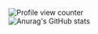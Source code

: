 ![Profile view counter](https://komarev.com/ghpvc/?username=jsmsj&style=flat-square&color=blueviolet)
<br>
![Anurag's GitHub stats](https://github-readme-stats.vercel.app/api?username=jsmsj&show_icons=true&theme=radical)

<!-- <br>

[![trophy](https://github-profile-trophy.vercel.app/?username=ryo-ma&theme=dracula&column=4)](https://github.com/ryo-ma/github-profile-trophy)

<br> -->
<!-- 
[![GitHub Streak](https://github-readme-streak-stats.herokuapp.com?user=jsmsj&theme=radical&date_format=M%20j%5B%2C%20Y%5D)](https://git.io/streak-stats)

<br>
 -->



<!--
**jsmsj/jsmsj** is a ✨ _special_ ✨ repository because its `README.md` (this file) appears on your GitHub profile.

Here are some ideas to get you started:

- 🔭 I’m currently working on ...
- 🌱 I’m currently learning ...
- 👯 I’m looking to collaborate on ...
- 🤔 I’m looking for help with ...
- 💬 Ask me about ...
- 📫 How to reach me: ...
- 😄 Pronouns: ...
- ⚡ Fun fact: ...
-->
